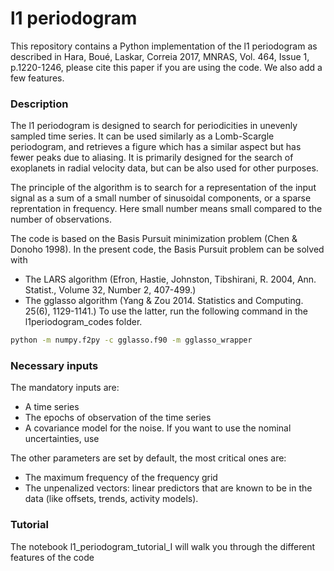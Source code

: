 # l1 periodogram

This repository contains a Python implementation of the l1 periodogram as 
described in Hara, Boué, Laskar, Correia 2017, MNRAS, Vol. 464, Issue 1, p.1220-1246, 
please cite this paper if you are using the code. We also add a few features.

### Description

The l1 periodogram is designed to search for periodicities in unevenly sampled time series. 
It can be used similarly as a Lomb-Scargle periodogram, 
and retrieves a figure which has a similar aspect but has fewer peaks due to aliasing. 
It is primarily designed for the search of exoplanets in radial velocity data, but can be also used for other purposes. 

The principle of the algorithm is to search for a representation of the input signal 
as a sum of a small number of sinusoidal components, or a sparse reprentation in frequency. 
Here small number means small compared to the number of observations. 

The code is based on the Basis Pursuit minimization problem (Chen & Donoho 1998). 
In the present code, the Basis Pursuit problem can be solved with 
- The LARS algorithm (Efron, Hastie, Johnston, Tibshirani, R. 2004, Ann. Statist., Volume 32, Number 2, 407-499.)
- The gglasso algorithm (Yang & Zou 2014. Statistics and Computing. 25(6), 1129-1141.)
To use the latter, run the following command in the l1periodogram_codes folder.
```bash
python -m numpy.f2py -c gglasso.f90 -m gglasso_wrapper
```

### Necessary inputs

The mandatory inputs are: 
- A time series
- The epochs of observation of the time series
- A covariance model for the noise. If you want to use the nominal uncertainties, use 

The other parameters are set by default, the most critical ones are:
- The maximum frequency of the frequency grid
- The unpenalized vectors: linear predictors that are known to be in the data (like offsets, trends, activity models). 

### Tutorial

The notebook l1_periodogram_tutorial_I will walk you through the different features of the code
